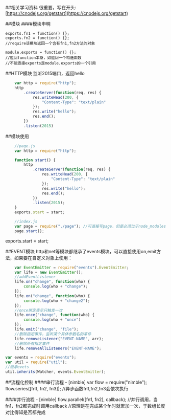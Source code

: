 ##相关学习资料
很重要，写在开头:  
[https://cnodejs.org/getstart](https://cnodejs.org/getstart)

##模块
####模块申明

    exports.fn1 = function() {};
    exports.fn2 = function() {};
    //require该模块返回一个含有fn1,fn2方法的对象  
        
    module.exports = function() {};
    //返回function本身，如返回一个构造函数
    //不能直接exports是module.exports的一个引用

##HTTP模块
监听2015端口，返回hello

```js
    var http = require("http");
    http
        .createServer(function(req, res) {
            res.writeHead(200, {
                "Content-Type": "text/plain"
            });
            res.write("hello");
            res.end();
        })
        .listen(2015)
```

##模块使用
```js
    //page.js
    var http = require("http");

    function start() {
        http
            .createServer(function(req, res) {
                res.writeHead(200, {
                    "Content-Type": "text/plain"
                });
                res.write("hello");
                res.end();
            })
            .listen(2015);
    }
    exports.start = start;
```

```js
    //index.js
    var page = require("./page"); //可直接写page，但是必须位于node_modules里
    page.start();
```
exports.start = start;

##EVENT模块
http和net等模块都继承了events模块，可以直接使用on,emit方法，如果要在自定义对象上使用：  

```js
    var EventEmitter = require("events").EventEmitter;
    var life = new EventEmitter();
    //addEventListener
    life.on("change", function(who) {
        console.log(who + "change");
    });
    life.on("change", function(who) {
        console.log(who + "change2");
    });
    //once绑定表示只触发一次
    life.once("change", function(who) {
        console.log(who + "once")
    });
    life.emit("change", "file");
    //删除指定事件，监听某个具体参数名的事件
    life.removeListener("EVENT-NAME", arr);
    //删除所有指定事件
    life.removeAllListeners("EVENT-NAME");
```

```js
var events = require("events");
var util = require("util");
//继承evets
util.inherits(Watcher, events.EventEmitter);
```

##流程化控制
####串行流程 - [nimble]
    var flow = require("nimble");
    flow.series([fn1, fn2, fn3]);
    //异步函数fn1,fn2,fn3会依次执行  

####并行流程 - [nimble]
    flow.parallel([fn1, fn2], callback);
    //并行调用，当fn1，fn2都完成时调用callback
    //原理是在完成某个fn时就累加一次，于数组长度对比得知是否都完成


